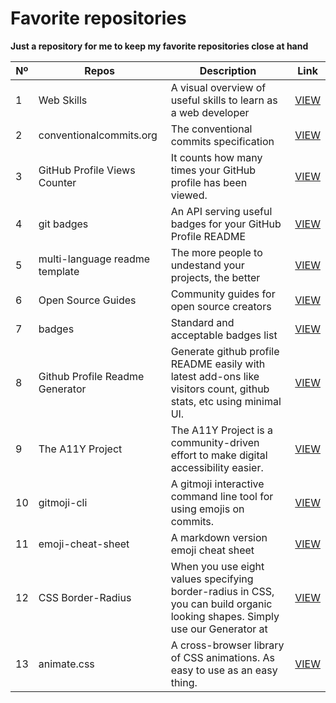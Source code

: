 # Favorite repositories

**Just a repository for me to keep my favorite repositories close at hand**

| Nº | Repos | Description | Link |
| ------ | ------ | ------ | ------ |
| 1 | Web Skills | A visual overview of useful skills to learn as a web developer |  <a href="https://andreasbm.github.io/web-skills" target="_blank" aria-label="Link to Web Skills">VIEW</a>  |
| 2 | conventionalcommits.org | The conventional commits specification |  <a href="https://github.com/conventional-commits/conventionalcommits.org" target="_blank" aria-label="conventional commits">VIEW</a>  |
| 3 | GitHub Profile Views Counter | It counts how many times your GitHub profile has been viewed. |  <a href="https://github.com/antonkomarev/github-profile-views-counter" target="_blank" aria-label="GitHub Profile Views Counter">VIEW</a>  |
| 4 | git badges | An API serving useful badges for your GitHub Profile README |  <a href="https://github.com/puf17640/git-badges" target="_blank" aria-label="badges github profile readme">VIEW</a>  |
| 5 | multi-language readme template | The more people to undestand your projects, the better |  <a href="https://github.com/iaraoliveira/multi-language-readme-template" target="_blank" aria-label="multi-language readme">VIEW</a>  |
| 6 | Open Source Guides | Community guides for open source creators |  <a href="https://github.com/github/opensource.guide" target="_blank" aria-label="Open Source Guides">VIEW</a>  |
| 7 | badges | Standard and acceptable badges list |  <a href="https://github.com/aleen42/badges" target="_blank" aria-label="badges">VIEW</a>  |
| 8 | Github Profile Readme Generator | Generate github profile README easily with latest add-ons like visitors count, github stats, etc using minimal UI. |  <a href="https://github.com/rahuldkjain/github-profile-readme-generator" target="_blank" aria-label="Github Profile Readme Generator">VIEW</a>  |
| 9 | The A11Y Project | The A11Y Project is a community-driven effort to make digital accessibility easier. |  <a href="https://github.com/a11yproject/a11yproject.com" target="_blank" aria-label="The A11Y Project">VIEW</a>  |
| 10 | gitmoji-cli | A gitmoji interactive command line tool for using emojis on commits. |  <a href="https://github.com/carloscuesta/gitmoji-cli" target="_blank" aria-label="gitmoji-cli">VIEW</a>  |
| 11 | emoji-cheat-sheet | A markdown version emoji cheat sheet |  <a href="https://github.com/ikatyang/emoji-cheat-sheet" target="_blank" aria-label="emoji-cheat-sheet">VIEW</a>  |
| 12 | CSS Border-Radius | When you use eight values specifying border-radius in CSS, you can build organic looking shapes. Simply use our Generator at |  <a href="https://github.com/9elements/fancy-border-radius" target="_blank" aria-label="CSS Border-Radius">VIEW</a>  |
| 13 | animate.css | A cross-browser library of CSS animations. As easy to use as an easy thing. |  <a href="https://github.com/animate-css/animate.css" target="_blank" aria-label="CSS-animations">VIEW</a>  |






<!--| 0 | name | description |  <a href="#" target="_blank" aria-label="Short description">Link</a>  |-->
